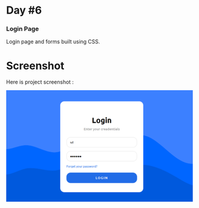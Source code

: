 # Day #6

### Login Page
 Login page and forms built using CSS.

# Screenshot
Here is project screenshot :

![screenshot](screenshot.png)

